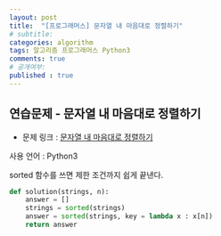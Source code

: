 ```yaml
---
layout: post
title:  "[프로그래머스] 문자열 내 마음대로 정렬하기"
# subtitle: 
categories: algorithm
tags: 알고리즘 프로그래머스 Python3
comments: true
# 공개여부:
published : true
---
```


## 연습문제 - 문자열 내 마음대로 정렬하기

* 문제 링크 : [문자열 내 마음대로 정렬하기](https://programmers.co.kr/learn/courses/30/lessons/12915)

사용 언어 : Python3

sorted 함수를 쓰면 제한 조건까지 쉽게 끝낸다.


```python
def solution(strings, n):
    answer = []
    strings = sorted(strings)
    answer = sorted(strings, key = lambda x : x[n])
    return answer
```